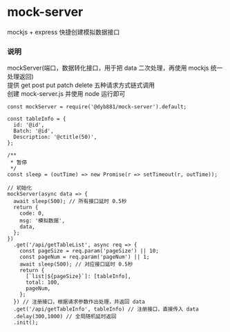 # mock-server

mockjs + express 快捷创建模拟数据接口

### 说明

mockServer(端口，数据转化接口，用于把 data 二次处理，再使用 mockjs 统一处理返回)<br>
提供 get post put patch delete 五种请求方式链式调用<br>
创建 mock-server.js 并使用 node 运行即可<br>

```
const mockServer = require('@dyb881/mock-server').default;

const tableInfo = {
  id: '@id',
  Batch: '@id',
  Description: '@ctitle(50)',
};

/**
 * 暂停
 */
const sleep = (outTime) => new Promise(r => setTimeout(r, outTime));

// 初始化
mockServer(async data => {
  await sleep(500); // 所有接口延时 0.5秒
  return {
    code: 0,
    msg: '模拟数据',
    data,
  };
})
  .get('/api/getTableList', async req => {
    const pageSize = req.param('pageSize') || 10;
    const pageNum = req.param('pageNum') || 1;
    await sleep(500); // 对应接口延时 0.5秒
    return {
      [`list|${pageSize}`]: [tableInfo],
      total: 100,
      pageNum,
    };
  }) // 注册接口，根据请求参数作出处理，并返回 data
  .get('/api/getTableInfo', tableInfo) // 注册接口，直接传入 data
  .delay(300,1000) // 全局随机延时返回
  .init();
```
